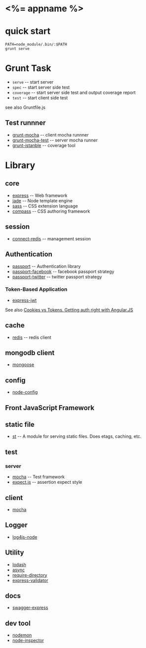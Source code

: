 # <%= appname %>

# quick start

```
PATH=node_module/.bin/:$PATH
grunt serve
```

# Grunt Task

* `serve` -- start server
* `spec` -- start server side test
* `coverage` -- start server side test and output coverage report
* `test` -- start client side test

see also Gruntfile.js

## Test runnner

* [grunt-mocha](https://github.com/kmiyashiro/grunt-mocha) -- client mocha runnner
* [grunt-mocha-test](https://github.com/pghalliday/grunt-mocha-test) -- server mocha runner
* [grunt-istanble](https://github.com/taichi/grunt-istanbul) -- coverage tool

# Library

## core

* [express](http://expressjs.com/) -- Web framework
* [jade](http://jade-lang.com/) -- Node template engine
* [sass](http://sass-lang.com/) -- CSS extension language
* [compass](http://compass-style.org/) -- CSS authoring framework

## session

* [connect-redis](https://github.com/visionmedia/connect-redis) -- management session

## Authentication

* [passport](http://passportjs.org/) -- Authentication library
* [passport-facebook](https://github.com/jaredhanson/passport-facebook) -- facebook passport strategy
* [passport-twitter](https://github.com/jaredhanson/passport-twitter) -- twitter passport strategy

### Token-Based Application

* [express-jwt](https://github.com/auth0/express-jwt)

See also [Cookies vs Tokens. Getting auth right with Angular.JS](https://auth0.com/blog/2014/01/07/angularjs-authentication-with-cookies-vs-token/)

## cache

* [redis](https://github.com/mranney/node_redis) -- redis client

## mongodb client

* [mongoose]()

## config

* [node-config](https://github.com/lorenwest/node-config)

## Front JavaScript Framework

## static file

* [st](https://github.com/isaacs/st) -- A module for serving static files. Does etags, caching, etc.

## test

### server

* [mocha](http://visionmedia.github.io/mocha/) -- Test framework
* [expect.js](https://github.com/LearnBoost/expect.js) -- assertion expect style 

## client 

* [mocha](http://visionmedia.github.io/mocha/)

## Logger

* [log4js-node](https://github.com/nomiddlename/log4js-node)

## Utility

* [lodash](http://lodash.com/)
* [async](https://github.com/caolan/async)
* [require-directory](https://github.com/troygoode/node-require-directory)
* [express-validator](https://github.com/ctavan/express-validator)

## docs

* [swagger-express](https://github.com/fliptoo/swagger-express)

## dev tool

* [nodemon](https://github.com/remy/nodemon)
* [node-inspector](https://github.com/node-inspector/node-inspector) 
